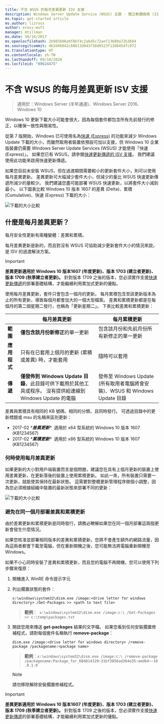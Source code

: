 ```yaml
---
title: 不含 WSUS 的每月差異更新 ISV 支援
description: Windows Server Update Service (WSUS) 主題 - 獨立軟體廠商 (ISV) 如何使用每月差異更新而非 WSUS 快速更新傳遞來減少套件大小
ms.topic: get-started article
ms.author: lizross
author: eross-msft
manager: mtillman
ms.date: 10/16/2017
ms.openlocfilehash: 2b983b06a9f8bf4c2a6d5c72aef13689a72b3684
ms.sourcegitcommit: db2d46842c68813d043738d6523f13d8454fc972
ms.translationtype: HT
ms.contentlocale: zh-TW
ms.lasthandoff: 09/10/2020
ms.locfileid: "89624475"
---
```

# <a name="monthly-delta-update-isv-support-without-wsus"></a>不含 WSUS 的每月差異更新 ISV 支援

>適用於：Windows Server (半年通道)、Windows Server 2016、Windows 10

Windows 10 更新下載大小可能會很大，因為每個套件都包含所有先前發行的修正，以確保一致性與簡易性。

從第 7 版開始，Windows 已可使用名為[快速 (Express)](/previous-versions/windows/it-pro/windows-server-2008-R2-and-2008/cc708456(v=ws.10)#Anchor_2) 的功能來減少 Windows Update 下載的大小，而雖然取用者裝置依預設可加以支援，但 Windows 10 企業版裝置仍需要 Windows Server Update Services (WSUS) 才能使用「快速 (Express)」。 如果您已有 WSUS，請參閱[快速更新傳遞的 ISV 支援](express-update-delivery-ISV-support.md)。 我們建議使用此功能來啟用快速更新傳遞。

如果您目前未安裝 WSUS，但在過渡期間需要較小的更新套件大小，則可以使用每月差異更新。 差異更新可大幅減少套件大小，但減少的量比 WSUS 快速更新傳遞所減少的量較少。 我們建議您盡可能部署 WSUS 快速更新，以將套件大小減到最小。 以下圖表比較 Windows 10 版本 1607 的差異 (Delta)、累積 (Cumulative)、快速 (Express) 下載的大小：

![下載的大小比較](../../media/express-update-delivery-isv-support/delta-1.png)

## <a name="what-is-monthly-delta-update"></a>什麼是每月差異更新？

每月安全性更新有兩種變體：差異和累積。

每月差異更新是新的，而且對沒有 WSUS 可協助減少更新套件大小的情況來說，是 ISV 的過渡解決方案。

>[!IMPORTANT]
>**差異更新適用於 Windows 10 版本1607 (年度更新)、版本 1703 (建立者更新)、版本 1709 (秋季建立者更新)。** 針對版本 1709 之後的版本，您必須實作支援[快速更新傳遞](express-update-delivery-ISV-support.md)的部署基礎結構，才能繼續利用累加式更新的優點。

使用每月差異更新，套件只會包含一個月的更新。 每月累積包含至該更新版本為止的所有更新，導致每個月都會加大的一個大型檔案。 差異和累積更新都是在每個月的第二個星期二發行，也稱為「更新星期二」。 下表比較差異和累積更新：

|                    | 每月**差異**更新                                                                                                                                                                                                       | 每月**累積**更新                                                                                                                                                                                             |
|--------------------|--------------------------------------------------------------------------------------------------------------------------------------------------------------------------------------------------------------------------------|---------------------------------------------------------------------------------------------------------------------------------------------------------------------------------------------------------------------------|
| **範圍**          | **僅包含該月份新修正**的單一更新                                                                                                                                                                           | 包含該月份和先前月份所有新修正的單一更新                                                                                                                                                   |
| **應用程式**    | 只有在已套用上個月的更新 (累積或差異) 時，才能套用                                                                                                                                           | 隨時可以套用                                                                                                                                                                                                |
| **傳遞**       | **僅發佈到 Windows Update 目錄**，此目錄可供下載用於其他工具或程序。 沒有提供給連線到 Windows Update 的電腦                                                         | 發佈至 Windows Update (所有取用者電腦將會安裝)、WSUS 和 Windows Update 目錄                                                                                                                |

差異與累積具有相同的 KB 號碼、相同的分類，且同時發行。 可透過目錄中的更新標題或 msu 的名稱來區別更新：

- 2017-02 *\***差異更新**\**  適用於 x64 型系統的 Windows 10 版本 1607 (KB1234567)
- 2017-02 *\***累積更新**\**  適用於 x86 型系統的 Windows 10 版本 1607 (KB1234567)

### <a name="when-to-use-monthly-delta-update"></a>何時使用每月差異更新

如果更新的大小對用戶端裝置而言是個問題，建議您在具有上個月更新的裝置上使用差異更新，在更新落後的裝置上使用累積更新。 如此一來，所有裝置只需要一次更新，就能使其保持在最新狀態。 這需要對整體更新管理程序做個小調整，因為您必須根據組織中裝置的最新狀態來部署不同的更新：

![下載的大小比較](../../media/express-update-delivery-isv-support/delta-2.png)

### <a name="prevent-deployment-of-delta-and-cumulative-updates-in-the-same-month"></a>避免在同一個月部署差異和累積更新

由於差異更新和累積更新是同時發行，請務必瞭解如果您在同一個月部署這兩個更新會發生什麼情況。

如果您核准並部署相同版本的差異和累積更新，您將不會產生額外的網路流量，因為這兩者都會下載至電腦，但在重新開機之後，您可能無法將電腦重新開機至 Windows。

如果不小心同時安裝了差異和累積更新，而且您的電腦不再開機，您可以使用下列步驟來復原：

1. 開機進入 WinRE 命令提示字元
2. 列出擱置狀態的套件：

    `x:\windows\system32\dism.exe /image:<drive letter for windows directory> /Get-Packages >> <path to text file>`

    > **範例**：` x:\windows\system32\dism.exe /image:c:\ /Get-Packages >> c:\temp\packages.txt`

3. 開啟您用來傳送 **get-packages** 結果的文字檔。 如果您看到任何安裝擱置修補程式，請對每個套件名稱執行 **remove-package**：

   `dism.exe /image:<drive letter for windows directory> /remove-package /packagename:<package name>`

    > **範例**：`x:\windows\system32\dism.exe /image:c:\ /remove-package /packagename:Package_for_KB4014329~31bf3856ad364e35~amd64~~10.0.1.0`

    >[!NOTE]
    >請勿移除解除安裝擱置修補程式。

>[!IMPORTANT]
>**差異更新適用於 Windows 10 版本1607 (年度更新)、版本 1703 (建立者更新)、版本 1709 (秋季建立者更新)。** 針對版本 1709 之後的版本，您必須實作支援[快速更新傳遞](express-update-delivery-ISV-support.md)的部署基礎結構，才能繼續利用累加式更新的優點。